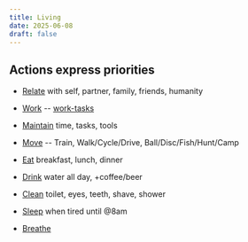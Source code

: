 ```yaml
---
title: Living
date: 2025-06-08
draft: false
---
```

## Actions express priorities
- [Relate](/relating) with self, partner, family, friends, humanity

- [Work](/working) -- [work-tasks](/work-tasks)
- [Maintain](/maintaining) time, tasks, tools

- [Move](/moving) -- Train, Walk/Cycle/Drive, Ball/Disc/Fish/Hunt/Camp
- [Eat](/eating) breakfast, lunch, dinner
- [Drink](/drinking) water all day, +coffee/beer
- [Clean](/cleaning) toilet, eyes, teeth, shave, shower
- [Sleep](/sleeping) when tired until @8am
- [Breathe](/breathing)